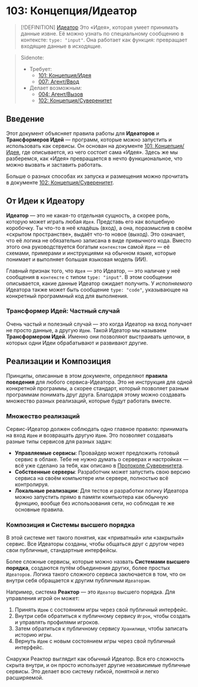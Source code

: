# 103: Концепция/Идеатор

> [!DEFINITION] [Идеатор](./000_glossary.md)
> Это «Идея», которая умеет принимать данные извне. Её можно узнать по специальному сообщению в контексте: `type: "input"`. Она работает как функция: превращает входящие данные в исходящие.

> Sidenote:
> - Требует:
>   - [101: Концепция/Идея](./101_concept_idea.md)
>   - [007: Агент/Ввод](./007_agent_input.md)
> - Делает возможным:
>   - [004: Агент/Вызов](./004_agent_call.md)
>   - [102: Концепция/Суверенитет](./102_concept_sovereignty.md)

## Введение

Этот документ объясняет правила работы для **Идеаторов** и **Трансформеров Идей** — программ, которые можно запустить и использовать как сервисы. Он основан на документе [101: Концепция/Идея](./101_concept_idea.md), где описывается, из чего состоит сама «Идея». Здесь же мы разберемся, как «Идея» превращается в нечто функциональное, что можно вызвать и заставить работать.

Больше о разных способах их запуска и размещения можно прочитать в документе [102: Концепция/Суверенитет](./102_concept_sovereignty.md).

## От Идеи к Идеатору

**Идеатор** — это не какая-то отдельная сущность, а скорее роль, которую может играть любая `Идея`. Представь его как волшебную коробочку. Ты что-то в неё кладёшь (вход), а она, поразмыслив в своём «скрытом пространстве», выдаёт что-то новое (выход). Это означает, что её логика не обязательно записана в виде привычного кода. Вместо этого она руководствуется богатым `контекстом` самой `Идеи` — её схемами, примерами и инструкциями на обычном языке, которые понимает и выполняет большая языковая модель (ИИ).

Главный признак того, что `Идея` — это Идеатор, — это наличие у неё сообщения в `контексте` с типом `type: "input"`. В этом сообщении описывается, какие данные Идеатор ожидает получить. У *исполняемого* Идеатора также может быть сообщение `type: "code"`, указывающее на конкретный программный код для выполнения.

### Трансформер Идей: Частный случай

Очень частый и полезный случай — это когда Идеатор на вход получает не просто данные, а другую `Идею`. Такой Идеатор мы называем **Трансформером Идей**. Именно они позволяют выстраивать цепочки, в которых одни Идеи обрабатывают и развивают другие.

## Реализации и Композиция

Принципы, описанные в этом документе, определяют **правила поведения** для любого сервиса-Идеатора. Это не инструкция для одной конкретной программы, а скорее стандарт, который позволяет разным программам понимать друг друга. Благодаря этому можно создавать множество разных реализаций, которые будут работать вместе.

### Множество реализаций

Сервис-Идеатор должен соблюдать одно главное правило: принимать на вход `Идею` и возвращать другую `Идею`. Это позволяет создавать разные типы сервисов для разных задач:

- **Управляемые сервисы**: Провайдер может предложить готовый сервис в облаке. Тебе не нужно думать о серверах и настройках — всё уже сделано за тебя, как описано в [Протоколе Суверенитета](./102_concept_sovereignty.md).
- **Собственные серверы**: Разработчик может запустить свою версию сервиса на своём компьютере или сервере, полностью всё контролируя.
- **Локальные реализации**: Для тестов и разработки логику Идеатора можно запустить прямо в памяти компьютера как обычную функцию, вообще без использования сети, но соблюдая те же основные правила.

### Композиция и Системы высшего порядка

В этой системе нет такого понятия, как «приватный» или «закрытый» сервис. Все Идеаторы созданы, чтобы общаться друг с другом через свои публичные, стандартные интерфейсы.

Более сложные сервисы, которые можно назвать **Системами высшего порядка**, создаются путём объединения других, более простых `Идеаторов`. Логика такого сложного сервиса заключается в том, что он внутри себя обращается к другим публичным `Идеаторам`.

Например, система **Реактор** — это `Идеатор` высшего порядка. Для управления игрой он может:

1.  Принять `Идею` с состоянием игры через свой публичный интерфейс.
2.  Внутри себя обратиться к публичному сервису `Игрок`, чтобы создать и управлять профилями игроков.
3.  Затем обратиться к публичному сервису `Хранилище`, чтобы записать историю игры.
4.  Вернуть `Идею` с новым состоянием игры через свой публичный интерфейс.

Снаружи Реактор выглядит как обычный Идеатор. Вся его сложность скрыта внутри, и он просто использует другие независимые публичные сервисы. Это делает всю систему гибкой, понятной и легко расширяемой.
